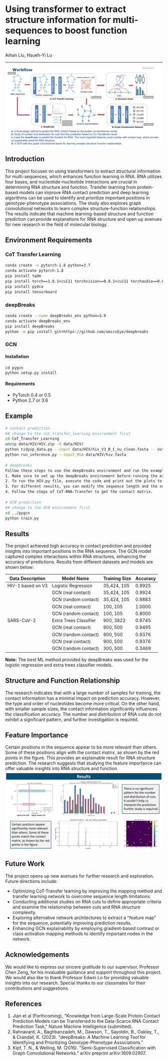 # Using transformer to extract structure information for multi-sequences to boost function learning
Aihan Liu, Hsueh-Yi Lu

---
<img src="presentation/Workflow.png">

## Introduction
This project focuses on using transformers to extract structural information for
multi-sequences, which enhances function learning in RNA. RNA utilizes four bases,
and nucleotide-nucleotide interactions are crucial in determining RNA structure and
function. Transfer learning from protein-based models can improve RNA contact
prediction and deep learning algorithms can be used to identify and prioritize important
positions in genotype-phenotype associations. The study also explores graph
convolutional networks to learn complex structure-function relationships. The results
indicate that machine learning-based structure and function prediction can provide
explanations for RNA structure and open up avenues for new research in the field of
molecular biology.

## Environment Requirements
### CoT Transfer Learning
```bash
conda create -n pytorch-1.8 python=3.7
conda activate pytorch-1.8
pip install tqdm
pip install torch==1.8.1+cu111 torchvision==0.9.1+cu111 torchaudio==0.8.1 -f https://download.pytorch.org/whl/torch_stable.html
pip install pydca
pip install tensorboard
```

### deepBreaks
```bash
conda create --name deepBreaks_env python=3.9
conda activate deepBreaks_env 
pip install deepBreaks
python -m pip install git+https://github.com/omicsEye/deepbreaks
```

### GCN
#### Installation
```
cd pygcn
python setup.py install
```
#### Requirements
  * PyTorch 0.4 or 0.5
  * Python 2.7 or 3.6

## Example
```bash
# contact prediction
## change to the cot_transfer_learning environment first
cd CoT_Transfer_Learning
unzip data/HIV/HIV.zip -d data/HIV/
python tidyup_data.py --input data/HIV/hiv_V3_B_C_nu_clean.fasta -- output data/HIV/hiv.fasta
python run_inference.py --input_MSA data/HIV/hiv.fasta

# deepbreaks
Follow these steps to use the deepBreaks environment and run the examples:
1. Make sure to set up the deepBreaks environment before running the examples.
2. To run the HIV.py file, execute the code and print out the plots to view the results.
3. For different results, you can modify the sequence length and the number of sequences used for training in the code. Feel free to experiment with different values.
4. Follow the steps of CoT-RNA-Transfer to get the contact matrix.

# GCN prediction
## change to the GCN environment first
cd ../pygcn
python train.py
```

## Results
The project achieved high accuracy in contact prediction and provided insights into important positions in the RNA sequence. The GCN model captured complex interactions within RNA structures, enhancing the accuracy of predictions. Results from different datasets and models are shown below:

| Data Description | Model Name                 | Training Size | Accuracy |
|------------------|----------------------------|---------------|----------|
| HIV-1 based on V3 | Logistic Regression        | 35,424, 105  | 0.9925   |
|                  | GCN (real contact)         | 35,424, 105  | 0.9924   |
|                  | GCN (random contact)       | 35,424, 105  | 0.9883   |
|                  | GCN (real contact)         | 100, 105     | 1.0000   |
|                  | GCN (random contact)       | 100, 105     | 0.8000   |
| SARS-CoV-2       | Extra Trees Classifier      | 900, 3822    | 0.9745   |
|                  | GCN (real contact)         | 900, 500     | 0.9495   |
|                  | GCN (random contact)       | 900, 500     | 0.9376   |
|                  | GCN (real contact)         | 900, 500     | 0.9376   |
|                  | GCN (random contact)      | 300, 500      | 0.3469   |

**Note:** The best ML method provided by deepBreaks was used for the logistic regression and extra trees classifier models.

## Structure and Function Relationship
The research indicates that with a large number of samples for training, the contact information has a minimal impact on prediction accuracy. However, the type and order of nucleotides become more critical. On the other hand, with smaller sample sizes, the contact information significantly influences the classification accuracy. The number and distribution of RNA cuts do not exhibit a significant pattern, and further investigation is required.

## Feature Importance
Certain positions in the sequence appear to be more relevant than others. Some of these positions align with the contact matrix, as shown by the red points in the figure. This provides an explainable result for RNA structure prediction. The research suggests that studying the feature importance can offer valuable insights into RNA structure and function.
<img src="presentation/Results.png">

## Future Work
The project opens up new avenues for further research and exploration. Future directions include:
- Optimizing CoT-Transfer learning by improving the mapping method and transfer learning network to overcome sequence length limitations.
- Conducting additional studies on RNA cuts to define appropriate criteria and examine the relationship between cuts and RNA structure complexity.
- Exploring alternative network architectures to extract a "feature map" for the sequence, potentially improving prediction results.
- Enhancing GCN explainability by employing gradient-based contrast or class activation mapping methods to identify important nodes in the network.

## Acknowledgements
We would like to express our sincere gratitude to our supervisor, Professor Chen Zeng, for his invaluable guidance and support throughout this project. We would also like to thank Professor Edwin Lo for providing valuable insights into our research. Special thanks to our classmates for their contributions and suggestions.

## References
1. Jian et al (Forthcoming), "Knowledge from Large-Scale Protein Contact Prediction Models can be Transferred to the Data-Scarce RNA Contact Prediction Task," Nature Machine Intelligence (submitted).
2. Rahnavard, A., Baghbanzadeh, M., Dawson, T., Sayoldin, B., Oakley, T., & Crandall, K. (2023). "deepBreaks: A Machine Learning Tool for Identifying and Prioritizing Genotype-Phenotype Associations."
3. Kipf, T. N., & Welling, M. (2016). "Semi-Supervised Classification with Graph Convolutional Networks." arXiv preprint arXiv:1609.02907.

